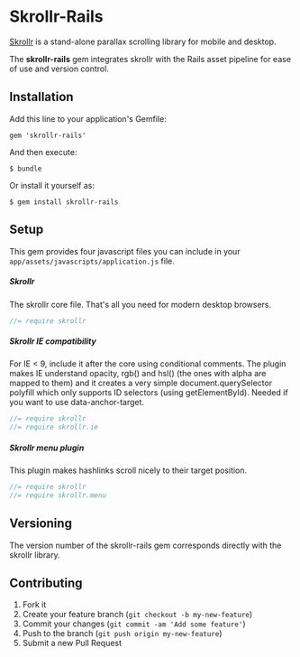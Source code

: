 # Skrollr-Rails

[Skrollr](https://github.com/Prinzhorn/skrollr) is a stand-alone parallax scrolling library for mobile and desktop.  

The **skrollr-rails** gem integrates skrollr with the Rails asset pipeline for ease of use and version control.

## Installation

Add this line to your application's Gemfile:

    gem 'skrollr-rails'

And then execute:

    $ bundle

Or install it yourself as:

    $ gem install skrollr-rails

## Setup

This gem provides four javascript files you can include in your `app/assets/javascripts/application.js` file.

##### Skrollr

The skrollr core file. That's all you need for modern desktop browsers.

```javascript
//= require skrollr
```

##### Skrollr IE compatibility

For IE < 9, include it after the core using conditional comments. The plugin makes IE understand opacity, rgb() and hsl() (the ones with alpha are mapped to them) and it creates a very simple document.querySelector polyfill which only supports ID selectors (using getElementById). Needed if you want to use data-anchor-target.

```javascript
//= require skrollr
//= require skrollr.ie
```

##### Skrollr menu plugin

This plugin makes hashlinks scroll nicely to their target position.

```javascript
//= require skrollr
//= require skrollr.menu
```

## Versioning

The version number of the skrollr-rails gem corresponds directly with the skrollr library.
  
## Contributing

1. Fork it
2. Create your feature branch (`git checkout -b my-new-feature`)
3. Commit your changes (`git commit -am 'Add some feature'`)
4. Push to the branch (`git push origin my-new-feature`)
5. Submit a new Pull Request
